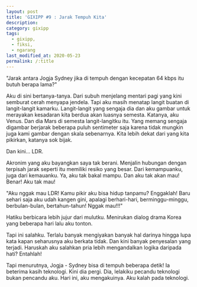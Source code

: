 ```yaml
---
layout: post
title: 'GIXIPP #9 : Jarak Tempuh Kita'
description:
category: gixipp
tags:
  - gixipp,
  - fiksi,
  - ngarang
last_modified_at: 2020-05-23
permalink: /:title
---
```



"Jarak antara Jogja Sydney jika di tempuh dengan kecepatan 64 kbps itu butuh berapa lama?"


Aku di sini bertanya-tanya. Dari subuh menjelang mentari pagi yang kini semburat cerah menyapa jendela. Tapi aku masih menatap langit buatan di langit-langit kamarku. Langit-langit yang sengaja dia dan aku gambar untuk merayakan kesadaran kita berdua akan luasnya semesta. Katanya, aku Venus. Dan dia Mars di semesta langit-langitku itu. Yang memang sengaja digambar berjarak beberapa puluh sentimeter saja karena tidak mungkin juga kami gambar dengan skala sebenarnya. Kita lebih dekat dari yang kita pikirkan, katanya sok bijak.


Dan kini... LDR.


Akronim yang aku bayangkan saya tak berani. Menjalin hubungan dengan terpisah jarak seperti itu memiliki resiko yang besar. Dari kemampuanku, juga dari kemauanku. Ya, aku tak bakal mampu. Dan aku tak akan mau! Benar! Aku tak mau!


"Aku nggak mau LDR! Kamu pikir aku bisa hidup tanpamu? Enggaklah! Baru sehari saja aku udah kangen gini, apalagi berhari-hari, berminggu-minggu, berbulan-bulan, bertahun-tahun! Nggak mau!!!"


Hatiku berbicara lebih jujur dari mulutku. Menirukan dialog drama Korea yang beberapa hari lalu aku tonton.


Tapi ini salahku. Terlalu banyak mengiyakan banyak hal darinya hingga lupa kata kapan seharusnya aku berkata tidak. Dan kini banyak penyesalan yang terjadi. Haruskah aku salahkan pria lebih mengandalkan logika daripada hati? Entahlah!


Tapi menurutnya, Jogja - Sydney bisa di tempuh beberapa detik! Ia beterima kasih teknologi. Kini dia pergi. Dia, lelakiku pecandu teknologi bukan pencandu aku. Hari ini, aku mengakuinya. Aku kalah pada teknologi.
